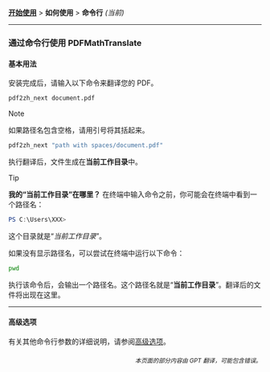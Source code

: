 [**开始使用**](./getting-started.md) > **如何使用** > **命令行** _(当前)_

---

### 通过命令行使用 PDFMathTranslate

#### 基本用法

安装完成后，请输入以下命令来翻译您的 PDF。

```bash
pdf2zh_next document.pdf
```

> [!NOTE]
> 
> 如果路径名包含空格，请用引号将其括起来。
> 
> ```bash
> pdf2zh_next "path with spaces/document.pdf"
> ```

执行翻译后，文件生成在**当前工作目录**中。

> [!TIP]
> **我的“当前工作目录”在哪里？**
> 在终端中输入命令之前，你可能会在终端中看到一个路径名：
> 
> ```powershell
> PS C:\Users\XXX>
> ```
> 
> 这个目录就是“*当前工作目录*”。
> 
> 如果没有显示路径名，可以尝试在终端中运行以下命令：
> 
> ```bash
> pwd
> ```
> 
> 执行该命令后，会输出一个路径名。这个路径名就是“**当前工作目录**”。翻译后的文件将出现在这里。

---

#### 高级选项

有关其他命令行参数的详细说明，请参阅[高级选项](./../advanced/advanced.md)。

<div align="right"> 
<h6><small>本页面的部分内容由 GPT 翻译，可能包含错误。</small></h6>